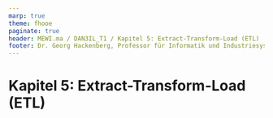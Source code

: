 ```yaml
---
marp: true
theme: fhooe
paginate: true
header: MEWI.ma / DAN3IL_T1 / Kapitel 5: Extract-Transform-Load (ETL)
footer: Dr. Georg Hackenberg, Professor für Informatik und Industriesysteme, Fakultät für Technik und angewandte Naturwissenschaften, FH Oberösterreich
---
```


# Kapitel 5: Extract-Transform-Load (ETL)